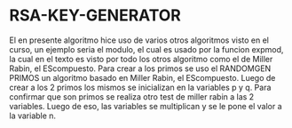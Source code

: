 # RSA-KEY-GENERATOR
El en presente algoritmo hice uso de varios otros algoritmos visto en el curso, un ejemplo seria el modulo, el cual es usado por la funcion expmod, la cual en el texto es visto por todo los otros algoritmo como el de Miller Rabin, el EScompuesto.
Para crear a los primos se uso el RANDOMGEN PRIMOS un algoritmo basado en Miller Rabin, el EScompuesto.
Luego de crear a los 2 primos los mismos se inicializan en la variables p y q.
Para confirmar que son primos se realiza otro test de miller rabin a las 2 variables.
Luego de eso, las variables se multiplican y se le pone el valor a la variable n.
